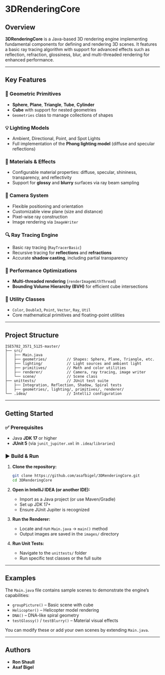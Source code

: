 # 3DRenderingCore

## Overview

**3DRenderingCore** is a Java-based 3D rendering engine implementing fundamental components for defining and rendering 3D scenes. It features a basic ray tracing algorithm with support for advanced effects such as reflection, refraction, glossiness, blur, and multi-threaded rendering for enhanced performance.

---

## Key Features

### 🧱 Geometric Primitives

- **Sphere**, **Plane**, **Triangle**, **Tube**, **Cylinder**
- **Cube** with support for nested geometries
- `Geometries` class to manage collections of shapes

### 💡 Lighting Models

- Ambient, Directional, Point, and Spot Lights
- Full implementation of the **Phong lighting model** (diffuse and specular reflections)

### 🎨 Materials & Effects

- Configurable material properties: diffuse, specular, shininess, transparency, and reflectivity
- Support for **glossy** and **blurry** surfaces via ray beam sampling

### 🎥 Camera System

- Flexible positioning and orientation
- Customizable view plane (size and distance)
- Pixel-wise ray construction
- Image rendering via `ImageWriter`

### 🔍 Ray Tracing Engine

- Basic ray tracing (`RayTracerBasic`)
- Recursive tracing for **reflections** and **refractions**
- Accurate **shadow casting**, including partial transparency

### 🚀 Performance Optimizations

- **Multi-threaded rendering** (`renderImageWithThread`)
- **Bounding Volume Hierarchy (BVH)** for efficient cube intersections

### 🧰 Utility Classes

- `Color`, `Double3`, `Point`, `Vector`, `Ray`, `Util`
- Core mathematical primitives and floating-point utilities

---

## Project Structure

```
ISE5782_3571_5125-master/
├── src/
│   ├── Main.java
│   ├── geometries/         // Shapes: Sphere, Plane, Triangle, etc.
│   ├── lighting/           // Light sources and ambient light
│   ├── primitives/         // Math and color utilities
│   ├── renderer/           // Camera, ray tracing, image writer
│   └── scene/              // Scene class
├── unittests/              // JUnit test suite
│   ├── Integration, Reflection, Shadow, Spiral tests
│   ├── geometries/, lighting/, primitives/, renderer/
└── .idea/                  // IntelliJ configuration
```

---

## Getting Started

### ✅ Prerequisites

- Java **JDK 17** or higher
- **JUnit 5** (via `junit_jupiter.xml` in `.idea/libraries`)

### ▶️ Build & Run

1. **Clone the repository:**

   ```bash
   git clone https://github.com/asafbigel/3DRenderingCore.git
   cd 3DRenderingCore
   ```

2. **Open in IntelliJ IDEA (or another IDE):**

   - Import as a Java project (or use Maven/Gradle)
   - Set up JDK 17+
   - Ensure JUnit Jupiter is recognized

3. **Run the Renderer:**

   - Locate and run `Main.java` → `main()` method
   - Output images are saved in the `images/` directory

4. **Run Unit Tests:**

   - Navigate to the `unittests/` folder
   - Run specific test classes or the full suite

---

## Examples

The `Main.java` file contains sample scenes to demonstrate the engine’s capabilities:

- `groupPicture()` – Basic scene with cube
- `Helicopter()` – Helicopter model rendering
- `DNA()` – DNA-like spiral geometry
- `testGlossy()` / `testBlurry()` – Material visual effects

You can modify these or add your own scenes by extending `Main.java`.

---


## Authors

- **Ron Shaull**
- **Asaf Bigel**

